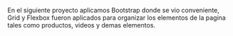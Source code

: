 En el siguiente proyecto aplicamos Bootstrap donde se vio conveniente, Grid y Flexbox fueron aplicados para organizar los elementos de la pagina tales como productos, videos y demas elementos.
